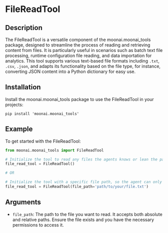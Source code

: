 # FileReadTool

## Description
The FileReadTool is a versatile component of the moonai.moonai_tools package, designed to streamline the process of reading and retrieving content from files. It is particularly useful in scenarios such as batch text file processing, runtime configuration file reading, and data importation for analytics. This tool supports various text-based file formats including `.txt`, `.csv`, `.json`, and adapts its functionality based on the file type, for instance, converting JSON content into a Python dictionary for easy use.

## Installation
Install the moonai.moonai_tools package to use the FileReadTool in your projects:

```shell
pip install 'moonai.moonai_tools'
```

## Example
To get started with the FileReadTool:

```python
from moonai.moonai_tools import FileReadTool

# Initialize the tool to read any files the agents knows or lean the path for
file_read_tool = FileReadTool()

# OR

# Initialize the tool with a specific file path, so the agent can only read the content of the specified file
file_read_tool = FileReadTool(file_path='path/to/your/file.txt')
```

## Arguments
- `file_path`: The path to the file you want to read. It accepts both absolute and relative paths. Ensure the file exists and you have the necessary permissions to access it.